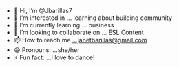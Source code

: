 - 👋 Hi, I’m @Jbarillas7
- 👀 I’m interested in ... learning about building community 
- 🌱 I’m currently learning ... business 
- 💞️ I’m looking to collaborate on ... ESL Content
- 📫 How to reach me ...janetbarillas@gmail.com
- 😄 Pronouns: ...she/her
- ⚡ Fun fact: ...I love to dance! 

<!---
Jbarillas7/Jbarillas7 is a ✨ special ✨ repository because its `README.md` (this file) appears on your GitHub profile.
You can click the Preview link to take a look at your changes.
--->
